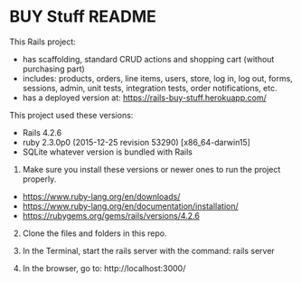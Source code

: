 # BUY Stuff README

This Rails project:
- has scaffolding, standard CRUD actions and shopping cart (without purchasing part)
- includes: products, orders, line items, users, store, log in, log out, 
forms, sessions, admin, unit tests, integration tests, order notifications, etc.
- has a deployed version at: https://rails-buy-stuff.herokuapp.com/

This project used these versions:
- Rails 4.2.6
- ruby 2.3.0p0 (2015-12-25 revision 53290) [x86_64-darwin15]
- SQLite whatever version is bundled with Rails

1. Make sure you install these versions or newer ones to run the project properly.
- https://www.ruby-lang.org/en/downloads/
- https://www.ruby-lang.org/en/documentation/installation/
- https://rubygems.org/gems/rails/versions/4.2.6

2. Clone the files and folders in this repo.
3. In the Terminal, start the rails server with the command: rails server

4. In the browser, go to: http://localhost:3000/
